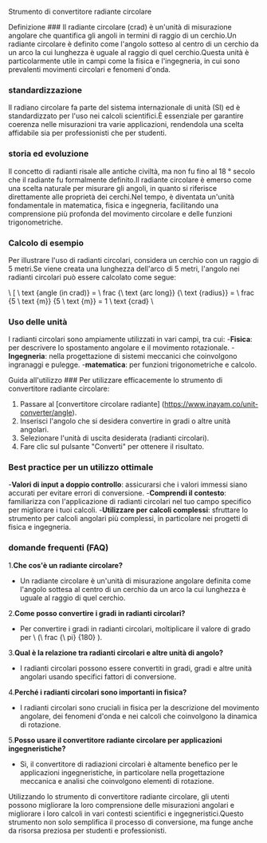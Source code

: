 Strumento di convertitore radiante circolare

Definizione ###
Il radiante circolare (crad) è un'unità di misurazione angolare che quantifica gli angoli in termini di raggio di un cerchio.Un radiante circolare è definito come l'angolo sotteso al centro di un cerchio da un arco la cui lunghezza è uguale al raggio di quel cerchio.Questa unità è particolarmente utile in campi come la fisica e l'ingegneria, in cui sono prevalenti movimenti circolari e fenomeni d'onda.

### standardizzazione
Il radiano circolare fa parte del sistema internazionale di unità (SI) ed è standardizzato per l'uso nei calcoli scientifici.È essenziale per garantire coerenza nelle misurazioni tra varie applicazioni, rendendola una scelta affidabile sia per professionisti che per studenti.

### storia ed evoluzione
Il concetto di radianti risale alle antiche civiltà, ma non fu fino al 18 ° secolo che il radiante fu formalmente definito.Il radiante circolare è emerso come una scelta naturale per misurare gli angoli, in quanto si riferisce direttamente alle proprietà dei cerchi.Nel tempo, è diventata un'unità fondamentale in matematica, fisica e ingegneria, facilitando una comprensione più profonda del movimento circolare e delle funzioni trigonometriche.

### Calcolo di esempio
Per illustrare l'uso di radianti circolari, considera un cerchio con un raggio di 5 metri.Se viene creata una lunghezza dell'arco di 5 metri, l'angolo nei radianti circolari può essere calcolato come segue:

\ [
\ text {angle (in crad)} = \ frac {\ text {arc long}} {\ text {radius}} = \ frac {5 \ text {m}} {5 \ text {m}} = 1 \ text {crad}
\

### Uso delle unità
I radianti circolari sono ampiamente utilizzati in vari campi, tra cui:
-**Fisica**: per descrivere lo spostamento angolare e il movimento rotazionale.
-**Ingegneria**: nella progettazione di sistemi meccanici che coinvolgono ingranaggi e pulegge.
-**matematica**: per funzioni trigonometriche e calcolo.

Guida all'utilizzo ###
Per utilizzare efficacemente lo strumento di convertitore radiante circolare:
1. Passare al [convertitore circolare radiante] (https://www.inayam.co/unit-converter/angle).
2. Inserisci l'angolo che si desidera convertire in gradi o altre unità angolari.
3. Selezionare l'unità di uscita desiderata (radianti circolari).
4. Fare clic sul pulsante "Converti" per ottenere il risultato.

### Best practice per un utilizzo ottimale
-**Valori di input a doppio controllo**: assicurarsi che i valori immessi siano accurati per evitare errori di conversione.
-**Comprendi il contesto**: familiarizza con l'applicazione di radianti circolari nel tuo campo specifico per migliorare i tuoi calcoli.
-**Utilizzare per calcoli complessi**: sfruttare lo strumento per calcoli angolari più complessi, in particolare nei progetti di fisica e ingegneria.

### domande frequenti (FAQ)

1.**Che cos'è un radiante circolare?**
- Un radiante circolare è un'unità di misurazione angolare definita come l'angolo sottesa al centro di un cerchio da un arco la cui lunghezza è uguale al raggio di quel cerchio.

2.**Come posso convertire i gradi in radianti circolari?**
- Per convertire i gradi in radianti circolari, moltiplicare il valore di grado per \ (\ frac {\ pi} {180} \).

3.**Qual è la relazione tra radianti circolari e altre unità di angolo?**
- I radianti circolari possono essere convertiti in gradi, gradi e altre unità angolari usando specifici fattori di conversione.

4.**Perché i radianti circolari sono importanti in fisica?**
- I radianti circolari sono cruciali in fisica per la descrizione del movimento angolare, dei fenomeni d'onda e nei calcoli che coinvolgono la dinamica di rotazione.

5.**Posso usare il convertitore radiante circolare per applicazioni ingegneristiche?**
- Sì, il convertitore di radiazioni circolari è altamente benefico per le applicazioni ingegneristiche, in particolare nella progettazione meccanica e analisi che coinvolgono elementi di rotazione.

Utilizzando lo strumento di convertitore radiante circolare, gli utenti possono migliorare la loro comprensione delle misurazioni angolari e migliorare i loro calcoli in vari contesti scientifici e ingegneristici.Questo strumento non solo semplifica il processo di conversione, ma funge anche da risorsa preziosa per studenti e professionisti.